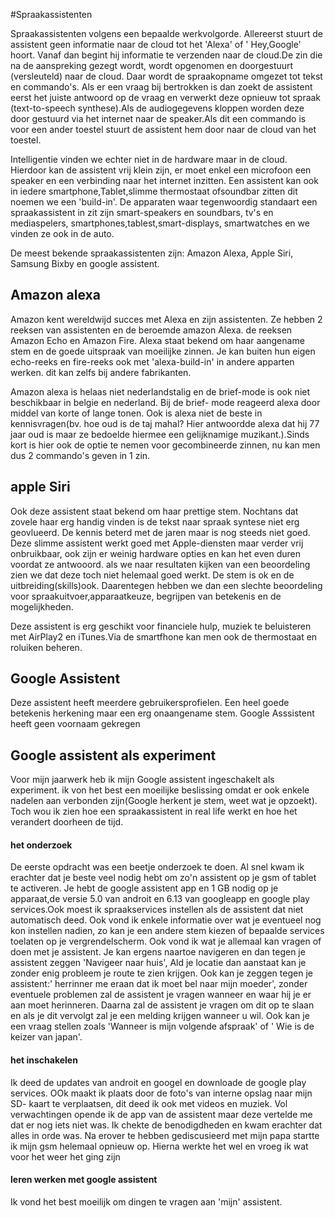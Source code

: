 #Spraakassistenten 

Spraakassistenten volgens een bepaalde werkvolgorde. Allereerst stuurt de assistent geen informatie naar de cloud tot het 'Alexa' of ' Hey,Google' hoort. Vanaf dan begint hij informatie te verzenden naar de cloud.De zin die na de aanspreking gezegt wordt, wordt opgenomen en doorgestuurt (versleuteld) naar de cloud. Daar wordt de spraakopname omgezet tot tekst en commando's. Als er een vraag bij bertrokken is dan zoekt de assistent eerst het juiste antwoord op de vraag en verwerkt deze opnieuw tot spraak (text-to-speech synthese).Als de audiogegevens kloppen worden deze door gestuurd via het internet naar de speaker.Als dit een commando is voor een ander toestel stuurt de assistent hem door naar de cloud van het toestel.

Intelligentie vinden we echter niet in de hardware maar in de cloud. Hierdoor kan de assistent vrij klein zijn, er moet enkel een microfoon een speaker en een verbinding naar het internet inzitten. Een assistent kan ook in iedere smartphone,Tablet,slimme thermostaat ofsoundbar zitten dit noemen we een 'build-in'. De apparaten waar tegenwoordig standaart een spraakassistent in zit zijn smart-speakers en soundbars, tv's en mediaspelers, smartphones,tablest,smart-displays, smartwatches en we vinden ze ook in de auto.

De meest bekende spraakassistenten zijn: Amazon Alexa, Apple Siri, Samsung Bixby en google assistent.

## Amazon alexa

Amazon kent wereldwijd succes met Alexa en zijn assistenten. Ze hebben 2 reeksen van assistenten en de beroemde amazon Alexa. de reeksen Amazon Echo en Amazon Fire. Alexa staat bekend om haar aangename stem en de goede uitspraak van moeilijke zinnen. Je kan buiten hun eigen echo-reeks en fire-reeks ook met 'alexa-build-in' in andere apparten werken. dit kan zelfs bij andere fabrikanten.

Amazon alexa is helaas niet nederlandstalig en de brief-mode is ook niet beschikbaar in belgie en nederland. Bij de brief- mode reageerd alexa door middel van korte of lange tonen.
Ook is alexa niet de beste in kennisvragen(bv. hoe oud is de taj mahal? Hier antwoordde alexa dat hij 77 jaar oud is maar ze bedoelde hiermee een gelijknamige muzikant.).Sinds kort is hier ook de optie te nemen voor gecombineerde zinnen, nu kan men dus 2 commando's geven in 1 zin.

## apple Siri

Ook deze assistent staat bekend om haar prettige stem. Nochtans dat zovele haar erg handig vinden is de tekst naar spraak syntese niet erg geovlueerd. De kennis beterd met de jaren maar is nog steeds niet goed. Deze slimme assistent werkt goed met Apple-diensten maar verder vrij onbruikbaar, ook zijn er weinig hardware opties en kan het even duren voordat ze antwooord. als we naar resultaten kijken van een beoordeling zien we dat deze toch niet helemaal goed werkt.  De stem is ok  en de uitbreiding(skills)ook. Daarentegen hebben we dan een slechte beoordeling voor spraakuitvoer,apparaatkeuze, begrijpen van betekenis en de mogelijkheden.

Deze assistent is erg geschikt voor financiele hulp, muziek te beluisteren met AirPlay2 en iTunes.Via de smartfhone kan men ook  de thermostaat en roluiken beheren.

## Google Assistent

Deze assistent heeft meerdere gebruikersprofielen. Een heel goede betekenis herkening maar een erg onaangename stem. Google Asssistent heeft geen voornaam gekregen

## Google assistent als experiment

Voor mijn jaarwerk heb ik mijn Google assistent ingeschakelt als experiment. ik von het best een moeilijke beslissing omdat er ook enkele nadelen aan verbonden zijn(Google herkent je stem, weet wat je opzoekt). Toch wou ik zien hoe een spraakassistent in real life werkt en hoe het verandert doorheen de tijd.

#### het onderzoek

De eerste opdracht was een beetje onderzoek te doen. Al snel kwam ik erachter dat je beste veel nodig hebt om zo'n assistent op je gsm of tablet te activeren.
Je hebt de google assistent app en 1 GB nodig op je apparaat,de versie 5.0 van androit en 6.13 van googleapp en google play services.Ook moest ik spraakservices instellen als de assistent dat niet automatisch deed.
Ook vond ik enkele informatie over wat je eventueel nog kon instellen nadien, zo kan je een andere stem kiezen of bepaalde services toelaten op je vergrendelscherm.
Ook vond ik wat je allemaal kan vragen of doen met je assistent. Je kan ergens naartoe navigeren en dan 
tegen je assistent zeggen 'Navigeer naar huis', Ald je locatie dan aanstaat kan je zonder enig probleem je route te zien krijgen. Ook kan je zeggen tegen je assistent:' herrinner me eraan dat ik moet bel naar mijn moeder', zonder eventuele problemen zal de assistent je vragen wanneer en waar hij je er aan moet herinneren. Daarna zal de assistent je vragen om dit op te slaan en als je dit vervolgt zal je een melding krijgen wanneer u wil.
Ook kan je een vraag stellen zoals 'Wanneer is mijn volgende afspraak' of ' Wie is de keizer van japan'.


#### het inschakelen

Ik deed de updates van androit en googel en downloade de google play services. OOk maakt ik plaats door de foto's van interne opslag naar mijn SD- kaart te verplaatsen, dit deed ik ook met videos en muziek. Vol verwachtingen opende ik de app van de assistent maar deze vertelde me dat er nog iets niet was. Ik chekte  de benodigdheden en kwam erachter dat alles in orde was. Na erover te hebben gediscusieerd met mijn papa startte ik mijn gsm helemaal opnieuw op. Hierna werkte het wel en vroeg ik wat voor het weer het ging zijn

#### leren werken met google assistent

Ik vond het best moeilijk om dingen te vragen aan 'mijn' assistent.


